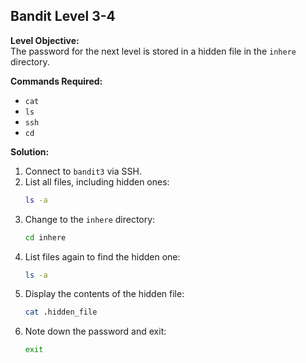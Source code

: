 ## Bandit Level 3-4

**Level Objective:**  
The password for the next level is stored in a hidden file in the `inhere` directory.

**Commands Required:**
- `cat`
- `ls`
- `ssh`
- `cd`

**Solution:**
1. Connect to `bandit3` via SSH.
2. List all files, including hidden ones:
   ```sh
   ls -a
   ```
3. Change to the `inhere` directory:
   ```sh
   cd inhere
   ```
4. List files again to find the hidden one:
   ```sh
   ls -a
   ```
5. Display the contents of the hidden file:
   ```sh
   cat .hidden_file
   ```
6. Note down the password and exit:
   ```sh
   exit
   ```